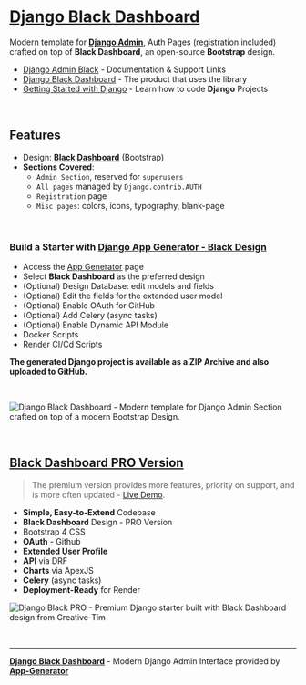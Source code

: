 # [Django Black Dashboard](https://app-generator.dev/docs/products/django-libs/theme-black-dashboard.html)

Modern template for **[Django Admin](https://app-generator.dev/docs/products/django-libs/theme-black-dashboard.html)**, Auth Pages (registration included) crafted on top of **Black Dashboard**, an open-source **Bootstrap** design.

- [Django Admin Black](https://app-generator.dev/docs/products/django-libs/theme-black-dashboard.html) - Documentation & Support Links
- [Django Black Dashboard](https://app-generator.dev/product/black-dashboard/django/) - The product that uses the library
- [Getting Started with Django](https://app-generator.dev/docs/technologies/django/index.html) - Learn how to code **Django** Projects

<br />

## **Features**

- Design: **[Black Dashboard](https://app-generator.dev/docs/templates/bootstrap/black-dashboard.html)** (Bootstrap)
- **Sections Covered**: 
  - `Admin Section`, reserved for `superusers`
  - `All pages` managed by `Django.contrib.AUTH`
  - `Registration` page
  - `Misc pages`: colors, icons, typography, blank-page 
  
<br />

### Build a Starter with [Django App Generator - Black Design](https://app-generator.dev/tools/django-generator/black/)

- Access the [App Generator](https://app-generator.dev/tools/django-generator/) page
- Select **Black Dashboard** as the preferred design
- (Optional) Design Database: edit models and fields
- (Optional) Edit the fields for the extended user model
- (Optional) Enable OAuth for GitHub
- (Optional) Add Celery (async tasks)
- (Optional) Enable Dynamic API Module
- Docker Scripts
- Render CI/Cd Scripts

**The generated Django project is available as a ZIP Archive and also uploaded to GitHub.**

<br />

![Django Black Dashboard - Modern template for Django Admin Section crafted on top of a modern Bootstrap Design.](https://user-images.githubusercontent.com/51070104/196730732-dda1794b-93ce-48cb-bc5c-182411495512.png)

<br />

## [Black Dashboard PRO Version](https://app-generator.dev/product/black-dashboard-pro/django/)

> The premium version provides more features, priority on support, and is more often updated - [Live Demo](https://django-black-pro.onrender.com).

- **Simple, Easy-to-Extend** Codebase
- **Black Dashboard** Design - PRO Version
- Bootstrap 4 CSS
- **OAuth** - Github
- **Extended User Profile**
- **API** via DRF 
- **Charts** via ApexJS 
- **Celery** (async tasks)
- **Deployment-Ready** for Render 

![Django Black PRO - Premium Django starter built with Black Dashboard design from Creative-Tim](https://github.com/user-attachments/assets/63c1ea5b-6c8b-4e67-8e07-156c3e06895f)

<br />

---
**[Django Black Dashboard](https://app-generator.dev/docs/products/django-libs/theme-black-dashboard.html)** - Modern Django Admin Interface provided by **[App-Generator](https://app-generator.dev)**
